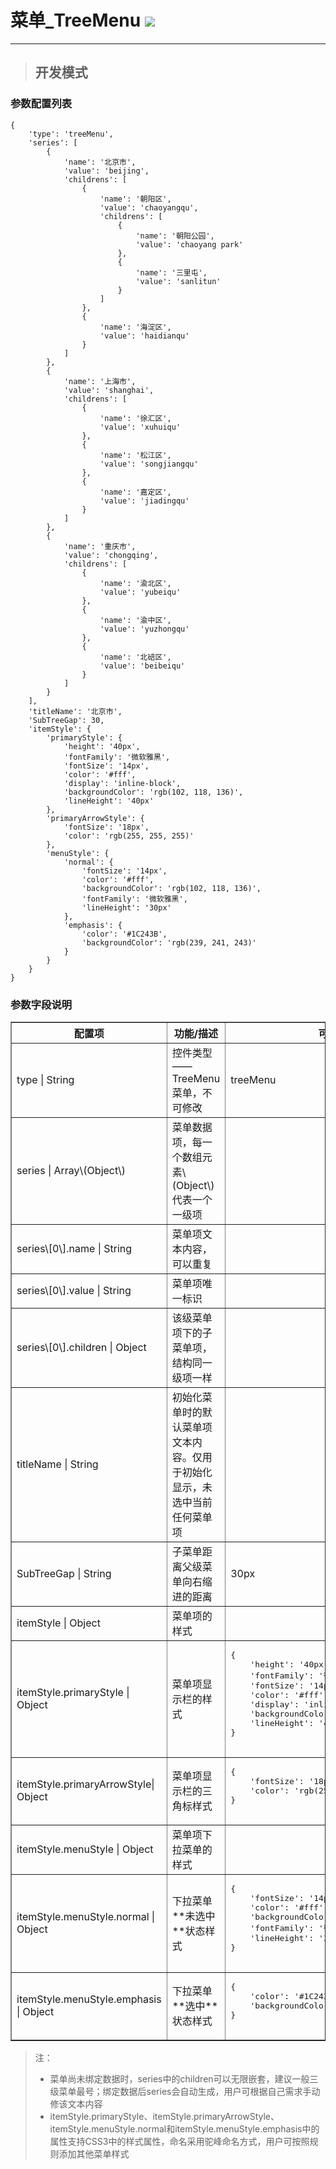 # 菜单\_TreeMenu ![](/assets/TreeMenu.png)

---

> ## 开发模式

### 参数配置列表

```
{
    'type': 'treeMenu',
    'series': [
        {
            'name': '北京市',
            'value': 'beijing',
            'childrens': [
                {
                    'name': '朝阳区',
                    'value': 'chaoyangqu',
                    'childrens': [
                        {
                            'name': '朝阳公园',
                            'value': 'chaoyang park'
                        },
                        {
                            'name': '三里屯',
                            'value': 'sanlitun'
                        }
                    ]
                },
                {
                    'name': '海淀区',
                    'value': 'haidianqu'
                }
            ]
        },
        {
            'name': '上海市',
            'value': 'shanghai',
            'childrens': [
                {
                    'name': '徐汇区',
                    'value': 'xuhuiqu'
                },
                {
                    'name': '松江区',
                    'value': 'songjiangqu'
                },
                {
                    'name': '嘉定区',
                    'value': 'jiadingqu'
                }
            ]
        },
        {
            'name': '重庆市',
            'value': 'chongqing',
            'childrens': [
                {
                    'name': '渝北区',
                    'value': 'yubeiqu'
                },
                {
                    'name': '渝中区',
                    'value': 'yuzhongqu'
                },
                {
                    'name': '北碚区',
                    'value': 'beibeiqu'
                }
            ]
        }
    ],
    'titleName': '北京市',
    'SubTreeGap': 30,
    'itemStyle': {
        'primaryStyle': {
            'height': '40px',
            'fontFamily': '微软雅黑',
            'fontSize': '14px',
            'color': '#fff',
            'display': 'inline-block',
            'backgroundColor': 'rgb(102, 118, 136)',
            'lineHeight': '40px'
        },
        'primaryArrowStyle': {
            'fontSize': '18px',
            'color': 'rgb(255, 255, 255)'
        },
        'menuStyle': {
            'normal': {
                'fontSize': '14px',
                'color': '#fff',
                'backgroundColor': 'rgb(102, 118, 136)',
                'fontFamily': '微软雅黑',
                'lineHeight': '30px'
            },
            'emphasis': {
                'color': '#1C243B',
                'backgroundColor': 'rgb(239, 241, 243)'
            }
        }
    }
}
```

### 参数字段说明

<table border="1">
    <tr>
        <th width="15%">配置项</th>
        <th width="30%">功能/描述</th>
        <th>可选参数</th>
    </tr>
    <tr>
        <td> type | String</td>
        <td>控件类型——TreeMenu菜单，不可修改 </td>
        <td>treeMenu</td>
    </tr>
    <tr>
        <td> series | Array\(Object\)</td>
        <td>菜单数据项，每一个数组元素\(Object\)代表一个一级项 </td>
        <td> </td>
    </tr>
    <tr>
        <td> series\[0\].name | String</td>
        <td>菜单项文本内容，可以重复 </td>
        <td> </td>
    </tr>
    <tr>
        <td> series\[0\].value | String</td>
        <td>菜单项唯一标识 </td>
        <td> </td>
    </tr>
    <tr>
        <td> series\[0\].children | Object</td>
        <td>该级菜单项下的子菜单项，结构同一级项一样 </td>
        <td> </td>
    </tr>
    <tr>
        <td> titleName | String </td>
        <td>初始化菜单时的默认菜单项文本内容。仅用于初始化显示，未选中当前任何菜单项 </td>
        <td> </td>
    </tr>
    <tr>
        <td> SubTreeGap | String </td>
        <td>子菜单距离父级菜单向右缩进的距离 </td>
        <td>30px</td>
    </tr>
    <tr>
        <td> itemStyle | Object </td>
        <td>菜单项的样式 </td>
        <td> </td>
    </tr>
    <tr>
        <td> itemStyle.primaryStyle | Object </td>
        <td>菜单项显示栏的样式 </td>
        <td><pre>
{
    'height': '40px',
    'fontFamily': '微软雅黑',
    'fontSize': '14px',
    'color': '#fff',
    'display': 'inline-block',
    'backgroundColor': 'rgb(102, 118, 136)',
    'lineHeight': '40px' 
}
    </pre></td>
    </tr>
    <tr>
        <td> itemStyle.primaryArrowStyle| Object </td>
        <td>菜单项显示栏的三角标样式  </td>
        <td><pre>
{
    'fontSize': '18px',
    'color': 'rgb(255, 255, 255)'
}
        </pre></td>
    </tr>
    <tr>
        <td>itemStyle.menuStyle | Object </td>
        <td>菜单项下拉菜单的样式 </td>
        <td> </td>
    </tr>
    <tr>
        <td>itemStyle.menuStyle.normal | Object  </td>
        <td>下拉菜单**未选中**状态样式 </td>
        <td><pre>
{
    'fontSize': '14px',
    'color': '#fff',
    'backgroundColor': 'rgb(102, 118, 136)',
    'fontFamily': '微软雅黑',
    'lineHeight': '30px'
}
        </pre></td>
    </tr>
    <tr>
        <td>itemStyle.menuStyle.emphasis | Object  </td>
        <td>下拉菜单**选中**状态样式  </td>
        <td><pre>
{
    'color': '#1C243B',
    'backgroundColor': 'rgb(239, 241, 243)'
}
        </pre></td>
    </tr>
</table>

> 注：
>
> * 菜单尚未绑定数据时，series中的children可以无限嵌套，建议一般三级菜单最号；绑定数据后series会自动生成，用户可根据自己需求手动修该文本内容
> * itemStyle.primaryStyle、itemStyle.primaryArrowStyle、itemStyle.menuStyle.normal和itemStyle.menuStyle.emphasis中的属性支持CSS3中的样式属性，命名采用驼峰命名方式，用户可按照规则添加其他菜单样式



